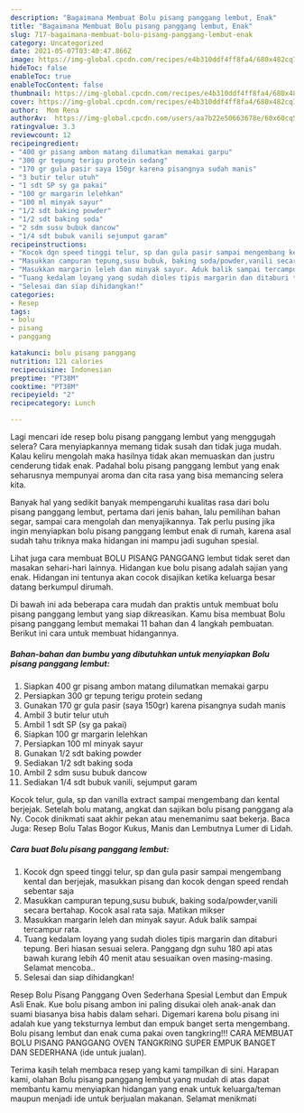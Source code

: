```yaml
---
description: "Bagaimana Membuat Bolu pisang panggang lembut, Enak"
title: "Bagaimana Membuat Bolu pisang panggang lembut, Enak"
slug: 717-bagaimana-membuat-bolu-pisang-panggang-lembut-enak
category: Uncategorized
date: 2021-05-07T03:40:47.866Z
image: https://img-global.cpcdn.com/recipes/e4b310ddf4ff8fa4/680x482cq70/bolu-pisang-panggang-lembut-foto-resep-utama.jpg
hideToc: false
enableToc: true
enableTocContent: false
thumbnail: https://img-global.cpcdn.com/recipes/e4b310ddf4ff8fa4/680x482cq70/bolu-pisang-panggang-lembut-foto-resep-utama.jpg
cover: https://img-global.cpcdn.com/recipes/e4b310ddf4ff8fa4/680x482cq70/bolu-pisang-panggang-lembut-foto-resep-utama.jpg
author:  Mom Rena
authorAv:  https://img-global.cpcdn.com/users/aa7b22e50663678e/60x60cq50/avatar.jpg
ratingvalue: 3.3
reviewcount: 12
recipeingredient:
- "400 gr pisang ambon matang dilumatkan memakai garpu"
- "300 gr tepung terigu protein sedang"
- "170 gr gula pasir saya 150gr karena pisangnya sudah manis"
- "3 butir telur utuh"
- "1 sdt SP sy ga pakai"
- "100 gr margarin lelehkan"
- "100 ml minyak sayur"
- "1/2 sdt baking powder"
- "1/2 sdt baking soda"
- "2 sdm susu bubuk dancow"
- "1/4 sdt bubuk vanili sejumput garam"
recipeinstructions:
- "Kocok dgn speed tinggi telur, sp dan gula pasir sampai mengembang kental dan berjejak, masukkan pisang dan kocok dengan speed rendah sebentar saja"
- "Masukkan campuran tepung,susu bubuk, baking soda/powder,vanili secara bertahap. Kocok asal rata saja. Matikan mikser"
- "Masukkan margarin leleh dan minyak sayur. Aduk balik sampai tercampur rata."
- "Tuang kedalam loyang yang sudah dioles tipis margarin dan ditaburi tepung. Beri hiasan sesuai selera. Panggang dgn suhu 180 api atas bawah kurang lebih 40 menit atau sesuaikan oven masing-masing. Selamat mencoba.."
- "Selesai dan siap dihidangkan!"
categories:
- Resep
tags:
- bolu
- pisang
- panggang

katakunci: bolu pisang panggang 
nutrition: 121 calories
recipecuisine: Indonesian
preptime: "PT38M"
cooktime: "PT38M"
recipeyield: "2"
recipecategory: Lunch

---
```



Lagi mencari ide resep bolu pisang panggang lembut yang menggugah selera? Cara menyiapkannya memang tidak susah dan tidak juga mudah. Kalau keliru mengolah maka hasilnya tidak akan memuaskan dan justru cenderung tidak enak. Padahal bolu pisang panggang lembut yang enak seharusnya mempunyai aroma dan cita rasa yang bisa memancing selera kita.


Banyak hal yang sedikit banyak mempengaruhi kualitas rasa dari bolu pisang panggang lembut, pertama dari jenis bahan, lalu pemilihan bahan segar, sampai cara mengolah dan menyajikannya. Tak perlu pusing jika ingin menyiapkan bolu pisang panggang lembut enak di rumah, karena asal sudah tahu triknya maka hidangan ini mampu jadi suguhan spesial.

Lihat juga cara membuat BOLU PISANG PANGGANG lembut tidak seret dan masakan sehari-hari lainnya. Hidangan kue bolu pisang adalah sajian yang enak. Hidangan ini tentunya akan cocok disajikan ketika keluarga besar datang berkumpul dirumah.


Di bawah ini ada beberapa cara mudah dan praktis untuk membuat bolu pisang panggang lembut yang siap dikreasikan. Kamu bisa membuat Bolu pisang panggang lembut memakai 11 bahan dan 4 langkah pembuatan. Berikut ini cara untuk membuat hidangannya.

<!--inarticleads1-->

##### Bahan-bahan dan bumbu yang dibutuhkan untuk menyiapkan Bolu pisang panggang lembut:

1. Siapkan 400 gr pisang ambon matang dilumatkan memakai garpu
1. Persiapkan 300 gr tepung terigu protein sedang
1. Gunakan 170 gr gula pasir (saya 150gr) karena pisangnya sudah manis
1. Ambil 3 butir telur utuh
1. Ambil 1 sdt SP (sy ga pakai)
1. Siapkan 100 gr margarin lelehkan
1. Persiapkan 100 ml minyak sayur
1. Gunakan 1/2 sdt baking powder
1. Sediakan 1/2 sdt baking soda
1. Ambil 2 sdm susu bubuk dancow
1. Sediakan 1/4 sdt bubuk vanili, sejumput garam


Kocok telur, gula, sp dan vanilla extract sampai mengembang dan kental berjejak. Setelah bolu matang, angkat dan sajikan bolu pisang panggang ala Ny. Cocok dinikmati saat akhir pekan atau menemanimu saat bekerja. Baca Juga: Resep Bolu Talas Bogor Kukus, Manis dan Lembutnya Lumer di Lidah. 

<!--inarticleads2-->

##### Cara buat Bolu pisang panggang lembut:

1. Kocok dgn speed tinggi telur, sp dan gula pasir sampai mengembang kental dan berjejak, masukkan pisang dan kocok dengan speed rendah sebentar saja
1. Masukkan campuran tepung,susu bubuk, baking soda/powder,vanili secara bertahap. Kocok asal rata saja. Matikan mikser
1. Masukkan margarin leleh dan minyak sayur. Aduk balik sampai tercampur rata.
1. Tuang kedalam loyang yang sudah dioles tipis margarin dan ditaburi tepung. Beri hiasan sesuai selera. Panggang dgn suhu 180 api atas bawah kurang lebih 40 menit atau sesuaikan oven masing-masing. Selamat mencoba..
1. Selesai dan siap dihidangkan!

Resep Bolu Pisang Panggang Oven Sederhana Spesial Lembut dan Empuk Asli Enak. Kue bolu pisang ambon ini paling disukai oleh anak-anak dan suami biasanya bisa habis dalam sehari. Digemari karena bolu pisang ini adalah kue yang teksturnya lembut dan empuk banget serta mengembang. Bolu pisang lembut dan enak cuma pakai oven tangkring!!! CARA MEMBUAT BOLU PISANG PANGGANG OVEN TANGKRING SUPER EMPUK BANGET DAN SEDERHANA (ide untuk jualan). 

Terima kasih telah membaca resep yang kami tampilkan di sini. Harapan kami, olahan Bolu pisang panggang lembut yang mudah di atas dapat membantu kamu menyiapkan hidangan yang enak untuk keluarga/teman maupun menjadi ide untuk berjualan makanan. Selamat menikmati
